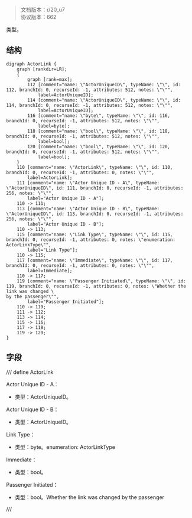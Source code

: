 # <!-- md:samp ActorLink -->

> 文档版本：r/20_u7<br/>协议版本：662

<!-- md:samp ActorLink -->类型。

## 结构

```viz
digraph ActorLink {
	graph [rankdir=LR];
	{
		graph [rank=max];
		112	[comment="name: \"ActorUniqueID\", typeName: \"\", id: 112, branchId: 0, recurseId: -1, attributes: 512, notes: \"\"",
			label=ActorUniqueID];
		114	[comment="name: \"ActorUniqueID\", typeName: \"\", id: 114, branchId: 0, recurseId: -1, attributes: 512, notes: \"\"",
			label=ActorUniqueID];
		116	[comment="name: \"byte\", typeName: \"\", id: 116, branchId: 0, recurseId: -1, attributes: 512, notes: \"\"",
			label=byte];
		118	[comment="name: \"bool\", typeName: \"\", id: 118, branchId: 0, recurseId: -1, attributes: 512, notes: \"\"",
			label=bool];
		120	[comment="name: \"bool\", typeName: \"\", id: 120, branchId: 0, recurseId: -1, attributes: 512, notes: \"\"",
			label=bool];
	}
	110	[comment="name: \"ActorLink\", typeName: \"\", id: 110, branchId: 0, recurseId: -1, attributes: 0, notes: \"\"",
		label=ActorLink];
	111	[comment="name: \"Actor Unique ID - A\", typeName: \"ActorUniqueID\", id: 111, branchId: 0, recurseId: -1, attributes: 256, notes: \"\"",
		label="Actor Unique ID - A"];
	110 -> 111;
	113	[comment="name: \"Actor Unique ID - B\", typeName: \"ActorUniqueID\", id: 113, branchId: 0, recurseId: -1, attributes: 256, notes: \"\"",
		label="Actor Unique ID - B"];
	110 -> 113;
	115	[comment="name: \"Link Type\", typeName: \"\", id: 115, branchId: 0, recurseId: -1, attributes: 0, notes: \"enumeration: ActorLinkType\"",
		label="Link Type"];
	110 -> 115;
	117	[comment="name: \"Immediate\", typeName: \"\", id: 117, branchId: 0, recurseId: -1, attributes: 0, notes: \"\"",
		label=Immediate];
	110 -> 117;
	119	[comment="name: \"Passenger Initiated\", typeName: \"\", id: 119, branchId: 0, recurseId: -1, attributes: 0, notes: \"Whether the link was changed \
by the passenger\"",
		label="Passenger Initiated"];
	110 -> 119;
	111 -> 112;
	113 -> 114;
	115 -> 116;
	117 -> 118;
	119 -> 120;
}

```

## 字段

/// define
ActorLink

Actor Unique ID - A：[<!-- md:samp ActorUniqueID -->](refs/protocols/types/actoruniqueid.md)

- 类型：ActorUniqueID。

Actor Unique ID - B：[<!-- md:samp ActorUniqueID -->](refs/protocols/types/actoruniqueid.md)

- 类型：ActorUniqueID。

Link Type：<!-- md:samp byte -->

- 类型：byte。enumeration: ActorLinkType

Immediate：<!-- md:samp bool -->

- 类型：bool。

Passenger Initiated：<!-- md:samp bool -->

- 类型：bool。Whether the link was changed by the passenger


///
